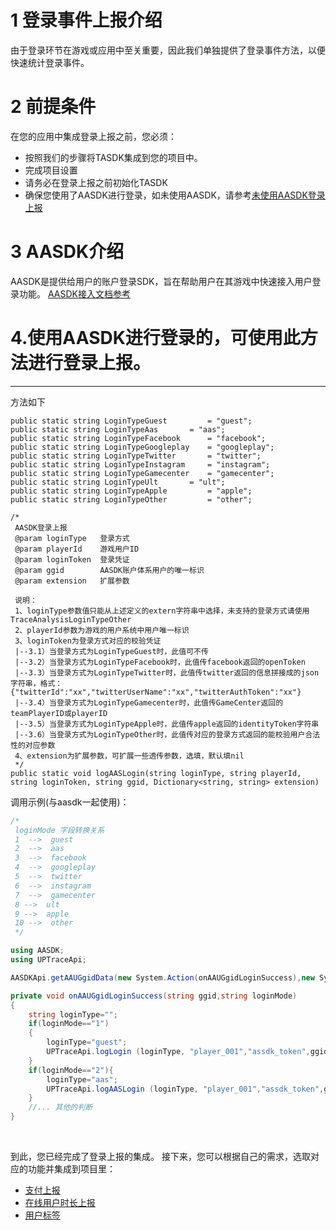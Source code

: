 # 1 登录事件上报介绍

由于登录环节在游戏或应用中至关重要，因此我们单独提供了登录事件方法，以便快速统计登录事件。

# 2 前提条件

在您的应用中集成登录上报之前，您必须：

- 按照我们的步骤将TASDK集成到您的项目中。
- 完成项目设置
- 请务必在登录上报之前初始化TASDK
- 确保您使用了AASDK进行登录，如未使用AASDK，请参考[未使用AASDK登录上报](/tasdk/unity/unity_login1.md)

# 3 AASDK介绍

AASDK是提供给用户的账户登录SDK，旨在帮助用户在其游戏中快速接入用户登录功能。 [AASDK接入文档参考](/aasdk/)

# 4.使用AASDK进行登录的，可使用此方法进行登录上报。
---

方法如下

```
public static string LoginTypeGuest 		= "guest";
public static string LoginTypeAas 		= "aas";
public static string LoginTypeFacebook 		= "facebook";
public static string LoginTypeGoogleplay 	= "googleplay";
public static string LoginTypeTwitter 		= "twitter";
public static string LoginTypeInstagram 	= "instagram";
public static string LoginTypeGamecenter 	= "gamecenter";
public static string LoginTypeUlt 		= "ult";
public static string LoginTypeApple 		= "apple";
public static string LoginTypeOther 		= "other";

/*
 AASDK登录上报
 @param loginType   登录方式
 @param playerId    游戏用户ID
 @param loginToken  登录凭证
 @param ggid        AASDK账户体系用户的唯一标识
 @param extension   扩展参数
 
 说明：
 1、loginType参数值只能从上述定义的extern字符串中选择，未支持的登录方式请使用TraceAnalysisLoginTypeOther
 2、playerId参数为游戏的用户系统中用户唯一标识
 3、loginToken为登录方式对应的校验凭证
 |--3.1）当登录方式为LoginTypeGuest时，此值可不传
 |--3.2）当登录方式为LoginTypeFacebook时，此值传facebook返回的openToken
 |--3.3）当登录方式为LoginTypeTwitter时，此值传twitter返回的信息拼接成的json字符串，格式：{"twitterId":"xx","twitterUserName":"xx","twitterAuthToken":"xx"}
 |--3.4）当登录方式为LoginTypeGamecenter时，此值传GameCenter返回的teamPlayerID或playerID
 |--3.5）当登录方式为LoginTypeApple时，此值传apple返回的identityToken字符串
 |--3.6）当登录方式为LoginTypeOther时，此值传对应的登录方式返回的能校验用户合法性的对应参数
 4、extension为扩展参数，可扩展一些透传参数，选填，默认填nil
 */
public static void logAASLogin(string loginType, string playerId, string loginToken, string ggid, Dictionary<string, string> extension)
```

调用示例(与aasdk一起使用)：
```csharp
/*
 loginMode 字段转换关系
 1  -->  guest
 2  -->  aas
 3  -->  facebook
 4  -->  googleplay
 5  -->  twitter
 6  -->  instagram 
 7  -->  gamecenter
 8 -->  ult
 9 -->  apple
 10 -->  other
 */

using AASDK;
using UPTraceApi;

AASDKApi.getAAUGgidData(new System.Action(onAAUGgidLoginSuccess),new System.Action(onAAUGgidLoginFail));

private void onAAUGgidLoginSuccess(string ggid,string loginMode)
{
    string loginType="";
    if(loginMode=="1")
    {
        loginType="guest";
        UPTraceApi.logLogin (loginType, "player_001","assdk_token",ggid,null);
    }
    if(loginMode=="2"){
        loginType="aas";
        UPTraceApi.logAASLogin (loginType, "player_001","assdk_token",ggid,null);
    }
    //... 其他的判断
}
```

&ensp;

到此，您已经完成了登录上报的集成。
接下来，您可以根据自己的需求，选取对应的功能并集成到项目里：

- [支付上报](/tasdk/unity/unity_iap.md)
- [在线用户时长上报](/tasdk/unity/unity_duration_report.md)
- [用户标签](/tasdk/unity/unity_tag.md)